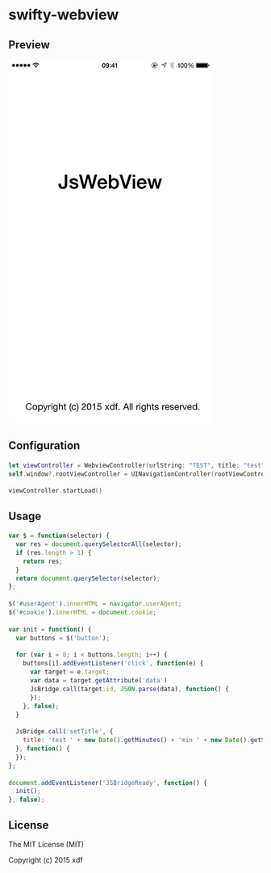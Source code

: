 swifty-webview
==============

## Preview

![preview](screenshot/preview.gif)

## Configuration

```swift
let viewController = WebviewController(urlString: "TEST", title: "test", autoLoad: false)
self.window?.rootViewController = UINavigationController(rootViewController: viewController)
        
viewController.startLoad()
```

## Usage

```js
var $ = function(selector) {
  var res = document.querySelectorAll(selector);
  if (res.length > 1) {
    return res;
  }
  return document.querySelector(selector);
};

$('#userAgent').innerHTML = navigator.userAgent;
$('#cookie').innerHTML = document.cookie;

var init = function() {
  var buttons = $('button');

  for (var i = 0; i < buttons.length; i++) {
    buttons[i].addEventListener('click', function(e) {
      var target = e.target;
      var data = target.getAttribute('data')
      JsBridge.call(target.id, JSON.parse(data), function() {
      });
    }, false);
  }
  
  JsBridge.call('setTitle', {
    title: 'test ' + new Date().getMinutes() + 'min ' + new Date().getSeconds() + 's'
  }, function() {
  });
};

document.addEventListener('JSBridgeReady', function() {
  init();
}, false);
```

## License

The MIT License (MIT)

Copyright (c) 2015 xdf